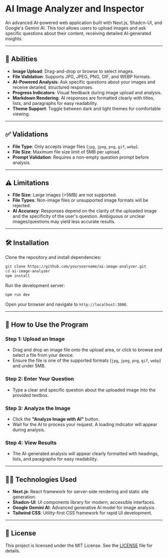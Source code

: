 # AI Image Analyzer and Inspector

An advanced AI-powered web application built with Next.js, Shadcn-UI, and Google's Gemini AI. This tool allows users to upload images and ask specific questions about their content, receiving detailed AI-generated insights.

---

## 🚀 Abilities

- **Image Upload**: Drag-and-drop or browse to select images.
- **File Validation**: Supports JPG, JPEG, PNG, GIF, and WEBP formats.
- **AI-Powered Analysis**: Ask specific questions about your images and receive detailed, structured responses.
- **Progress Indicators**: Visual feedback during image upload and analysis.
- **Markdown Rendering**: AI responses are formatted clearly with titles, lists, and paragraphs for easy readability.
- **Theme Support**: Toggle between dark and light themes for comfortable viewing.

---

## ✅ Validations

- **File Type**: Only accepts image files (`jpg`, `jpeg`, `png`, `gif`, `webp`).
- **File Size**: Maximum file size limit of 5MB per upload.
- **Prompt Validation**: Requires a non-empty question prompt before analysis.

---

## ⚠️ Limitations

- **File Size**: Large images (>5MB) are not supported.
- **File Types**: Non-image files or unsupported image formats will be rejected.
- **AI Accuracy**: Responses depend on the clarity of the uploaded image and the specificity of the user's question. Ambiguous or unclear images/questions may yield less accurate results.

---

## 🛠️ Installation

Clone the repository and install dependencies:

```bash
git clone https://github.com/yourusername/ai-image-analyzer.git
cd ai-image-analyzer
npm install
```

Run the development server:

```bash
npm run dev
```

Open your browser and navigate to `http://localhost:3000`.

---

## 📖 How to Use the Program

### Step 1: Upload an Image
- Drag and drop an image file onto the upload area, or click to browse and select a file from your device.
- Ensure the file is one of the supported formats (`jpg`, `jpeg`, `png`, `gif`, `webp`) and under 5MB.

### Step 2: Enter Your Question
- Type a clear and specific question about the uploaded image into the provided textbox.

### Step 3: Analyze the Image
- Click the **"Analyze Image with AI"** button.
- Wait for the AI to process your request. A loading indicator will appear during analysis.

### Step 4: View Results
- The AI-generated analysis will appear clearly formatted with headings, lists, and paragraphs for easy readability.

---

## 🧑‍💻 Technologies Used

- **Next.js**: React framework for server-side rendering and static site generation.
- **Shadcn-UI**: UI components library for modern, accessible interfaces.
- **Google Gemini AI**: Advanced generative AI model for image analysis.
- **Tailwind CSS**: Utility-first CSS framework for rapid UI development.

---

## 📌 License

This project is licensed under the MIT License. See the [LICENSE](LICENSE) file for details.